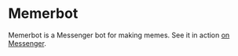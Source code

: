 # Memerbot

Memerbot is a Messenger bot for making memes. See it in action [on Messenger](https://m.me/memerbot).
